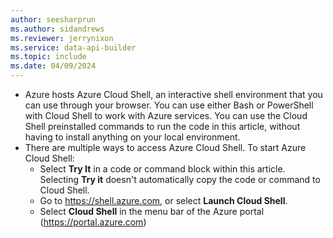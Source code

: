 ```yaml
---
author: seesharprun
ms.author: sidandrews
ms.reviewer: jerrynixon
ms.service: data-api-builder
ms.topic: include
ms.date: 04/09/2024
---
```


- Azure hosts Azure Cloud Shell, an interactive shell environment that you can use through your browser. You can use either Bash or PowerShell with Cloud Shell to work with Azure services. You can use the Cloud Shell preinstalled commands to run the code in this article, without having to install anything on your local environment.
- There are multiple ways to access Azure Cloud Shell. To start Azure Cloud Shell:
  - Select **Try It** in a code or command block within this article. Selecting **Try it** doesn't automatically copy the code or command to Cloud Shell.
  - Go to <https://shell.azure.com>, or select **Launch Cloud Shell**.
  - Select **Cloud Shell** in the menu bar of the Azure portal (<https://portal.azure.com>)
